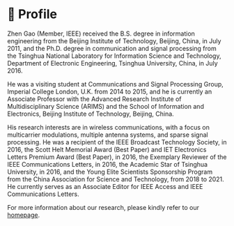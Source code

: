 # 📁 Profile

Zhen Gao (Member, IEEE) received the B.S. degree in information engineering from the Beijing Institute of Technology, Beijing, China, in July 2011, and the Ph.D. degree in communication and signal processing from the Tsinghua National Laboratory for Information Science and Technology, Department of Electronic Engineering, Tsinghua University, China, in July 2016. 

He was a visiting student at Communications and Signal Processing Group, Imperial College London, U.K. from 2014 to 2015, and he is currently an Associate Professor with the Advanced Research Institute of Multidisciplinary Science (ARIMS) and the School of Information and Electronics, Beijing Institute of Technology, Beijing, China.

His research interests are in wireless communications, with a focus on multicarrier modulations, multiple antenna systems, and sparse signal processing. He was a recipient of the IEEE Broadcast Technology Society, in 2016, the Scott Helt Memorial Award (Best Paper) and IET Electronics Letters Premium Award (Best Paper), in 2016, the Exemplary Reviewer of the IEEE Communications Letters, in 2016, the Academic Star of Tsinghua University, in 2016, and the Young Elite Scientists Sponsorship Program from the China Association for Science and Technology, from 2018 to 2021. He currently serves as an Associate Editor for IEEE Access and IEEE Communications Letters.

For more information about our research, please kindly refer to our [homepage](https://gaozhen16.github.io/).



<!--
**gaozhen16/gaozhen16** is a ✨ _special_ ✨ repository because its `README.md` (this file) appears on your GitHub profile.

Here are some ideas to get you started:

- 🔭 I’m currently working on ...
- 🌱 I’m currently learning ...
- 👯 I’m looking to collaborate on ...
- 🤔 I’m looking for help with ...
- 💬 Ask me about ...
- 📫 How to reach me: ...
- 😄 Pronouns: ...
- ⚡ Fun fact: ...
-->

